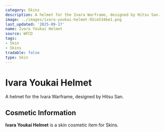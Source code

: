 ```yaml
---
category: Skins
description: A helmet for the Ivara Warframe, designed by Hitsu San.
image: ../images/ivara-youkai-helmet-92ce534be1.png
last_updated: '2025-09-17'
name: Ivara Youkai Helmet
source: WFCD
tags:
- Skin
- Skins
tradable: false
type: Skin
---
```


# Ivara Youkai Helmet

A helmet for the Ivara Warframe, designed by Hitsu San.

## Cosmetic Information

**Ivara Youkai Helmet** is a skin cosmetic item for Skins.

